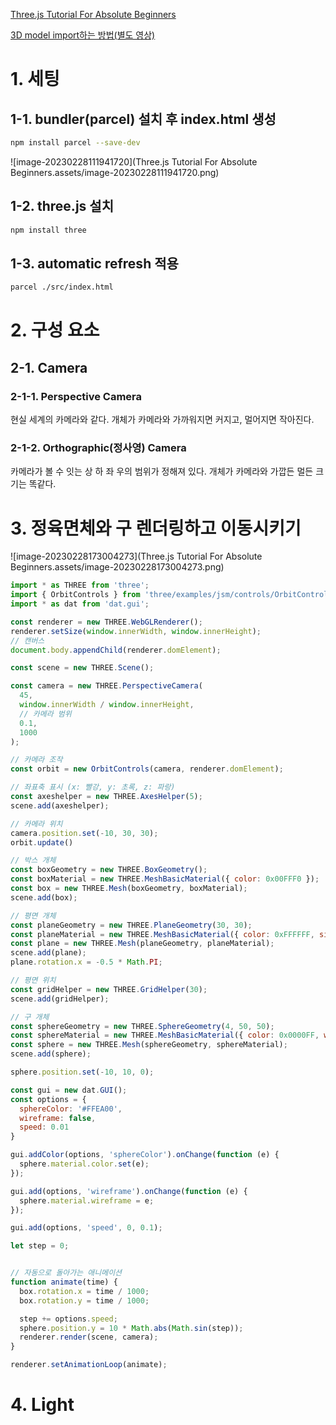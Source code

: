 [Three.js Tutorial For Absolute Beginners](https://www.youtube.com/watch?v=xJAfLdUgdc4&list=PLjcjAqAnHd1EIxV4FSZIiJZvsdrBc1Xho&index=1&t=2758s)

[3D model import하는 방법(별도 영상)](https://www.youtube.com/watch?v=xJAfLdUgdc4&list=PLjcjAqAnHd1EIxV4FSZIiJZvsdrBc1Xho&index=1&t=2758s)

# 1. 세팅

## 1-1. bundler(parcel) 설치 후 index.html 생성

```bash
npm install parcel --save-dev
```

![image-20230228111941720](Three.js Tutorial For Absolute Beginners.assets/image-20230228111941720.png)

## 1-2. three.js 설치

```bash
npm install three
```



## 1-3. automatic refresh 적용

```bash
parcel ./src/index.html
```



# 2. 구성 요소

## 2-1. Camera

### 2-1-1. Perspective Camera

현실 세계의 카메라와 같다. 개체가 카메라와 가까워지면 커지고, 멀어지면 작아진다.

### 2-1-2. Orthographic(정사영) Camera

카메라가 볼 수 잇는 상 하 좌 우의 범위가 정해져 있다. 개체가 카메라와 가깝든 멀든 크기는 똑같다.



# 3. 정육면체와 구 렌더링하고 이동시키기

![image-20230228173004273](Three.js Tutorial For Absolute Beginners.assets/image-20230228173004273.png)

```javascript
import * as THREE from 'three';
import { OrbitControls } from 'three/examples/jsm/controls/OrbitControls.js';
import * as dat from 'dat.gui';

const renderer = new THREE.WebGLRenderer();
renderer.setSize(window.innerWidth, window.innerHeight);
// 캔버스
document.body.appendChild(renderer.domElement);

const scene = new THREE.Scene();

const camera = new THREE.PerspectiveCamera(
  45,
  window.innerWidth / window.innerHeight,
  // 카메라 범위
  0.1,
  1000
);

// 카메라 조작
const orbit = new OrbitControls(camera, renderer.domElement);

// 좌표축 표시 (x: 빨강, y: 초록, z: 파랑)
const axeshelper = new THREE.AxesHelper(5);
scene.add(axeshelper);

// 카메라 위치
camera.position.set(-10, 30, 30);
orbit.update()

// 박스 개체
const boxGeometry = new THREE.BoxGeometry();
const boxMaterial = new THREE.MeshBasicMaterial({ color: 0x00FFF0 });
const box = new THREE.Mesh(boxGeometry, boxMaterial);
scene.add(box);

// 평면 개체
const planeGeometry = new THREE.PlaneGeometry(30, 30);
const planeMaterial = new THREE.MeshBasicMaterial({ color: 0xFFFFFF, side: THREE.DoubleSide });
const plane = new THREE.Mesh(planeGeometry, planeMaterial);
scene.add(plane);
plane.rotation.x = -0.5 * Math.PI;

// 평면 위치
const gridHelper = new THREE.GridHelper(30);
scene.add(gridHelper);

// 구 개체
const sphereGeometry = new THREE.SphereGeometry(4, 50, 50);
const sphereMaterial = new THREE.MeshBasicMaterial({ color: 0x0000FF, wireframe: false });
const sphere = new THREE.Mesh(sphereGeometry, sphereMaterial);
scene.add(sphere);

sphere.position.set(-10, 10, 0);

const gui = new dat.GUI();
const options = {
  sphereColor: '#FFEA00',
  wireframe: false,
  speed: 0.01
}

gui.addColor(options, 'sphereColor').onChange(function (e) {
  sphere.material.color.set(e);
});

gui.add(options, 'wireframe').onChange(function (e) {
  sphere.material.wireframe = e;
});

gui.add(options, 'speed', 0, 0.1);

let step = 0;


// 자동으로 돌아가는 애니메이션
function animate(time) {
  box.rotation.x = time / 1000;
  box.rotation.y = time / 1000;

  step += options.speed;
  sphere.position.y = 10 * Math.abs(Math.sin(step));
  renderer.render(scene, camera);
}

renderer.setAnimationLoop(animate);
```



# 4. Light



